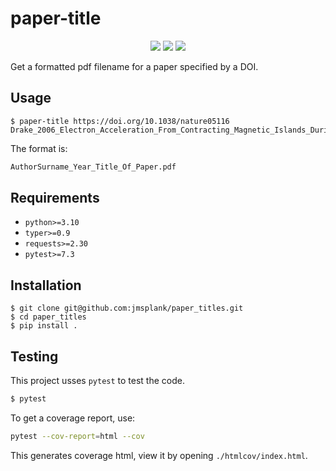 # paper-title

<p align='center'>
    <img src='https://img.shields.io/badge/python-v3.10-blue'>
    <img src='https://img.shields.io/badge/code%20format-black-black'>
    <img src='https://img.shields.io/badge/testing-pytest-yellowgreen'>
</p>

Get a formatted pdf filename for a paper specified by a DOI.

## Usage

```shell
$ paper-title https://doi.org/10.1038/nature05116
Drake_2006_Electron_Acceleration_From_Contracting_Magnetic_Islands_During_Reconnection.pdf
```

The format is:
```txt
AuthorSurname_Year_Title_Of_Paper.pdf
```

## Requirements

- `python>=3.10`
- `typer>=0.9`
- `requests>=2.30`
- `pytest>=7.3`

## Installation

```shell
$ git clone git@github.com:jmsplank/paper_titles.git
$ cd paper_titles
$ pip install .
```

## Testing

This project usses `pytest` to test the code.

```bash
$ pytest
```

To get a coverage report, use:

```bash
pytest --cov-report=html --cov
```

This generates coverage html, view it by opening `./htmlcov/index.html`.